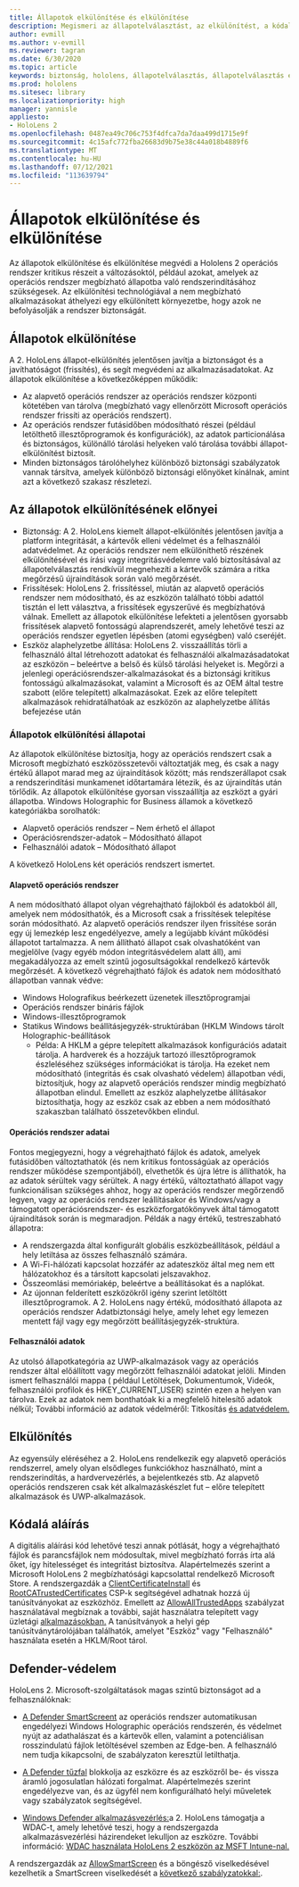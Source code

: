 ```yaml
---
title: Állapotok elkülönítése és elkülönítése
description: Megismeri az állapotelválasztást, az elkülönítést, a kódalá aláírást és a defender alkalmazásokat a HoloLens 2 vegyes valóságú eszközön.
author: evmill
ms.author: v-evmill
ms.reviewer: tagran
ms.date: 6/30/2020
ms.topic: article
keywords: biztonság, hololens, állapotelválasztás, állapotelválasztás és elkülönítés, hololens 2, hololens2 biztonság, biztonsági áttekintés, biztonsági architektúra, architektúra, hololens 2 architektúra
ms.prod: hololens
ms.sitesec: library
ms.localizationpriority: high
manager: yannisle
appliesto:
- HoloLens 2
ms.openlocfilehash: 0487ea49c706c753f4dfca7da7daa499d1715e9f
ms.sourcegitcommit: 4c15afc772fba26683d9b75e38c44a018b4889f6
ms.translationtype: MT
ms.contentlocale: hu-HU
ms.lasthandoff: 07/12/2021
ms.locfileid: "113639794"
---
```

# <a name="state-separation-and-isolation"></a>Állapotok elkülönítése és elkülönítése

Az állapotok elkülönítése és elkülönítése megvédi a Hololens 2 operációs rendszer kritikus részeit a változásoktól, például azokat, amelyek az operációs rendszer megbízható állapotba való rendszerindításához szükségesek. Az elkülönítési technológiával a nem megbízható alkalmazásokat áthelyezi egy elkülönített környezetbe, hogy azok ne befolyásolják a rendszer biztonságát.

## <a name="state-separation"></a>Állapotok elkülönítése

A 2. HoloLens állapot-elkülönítés jelentősen javítja a biztonságot és a javíthatóságot (frissítés), és segít megvédeni az alkalmazásadatokat.  Az állapotok elkülönítése a következőképpen működik:
  * Az alapvető operációs rendszer az operációs rendszer központi kötetében van tárolva (megbízható vagy ellenőrzött Microsoft operációs rendszer frissíti az operációs rendszert).
  * Az operációs rendszer futásidőben módosítható részei (például letölthető illesztőprogramok és konfigurációk), az adatok particionálása és biztonságos, különálló tárolási helyeken való tárolása további állapot-elkülönítést biztosít.
  * Minden biztonságos tárolóhelyhez különböző biztonsági szabályzatok vannak társítva, amelyek különböző biztonsági előnyöket kínálnak, amint azt a következő szakasz részletezi.

## <a name="state-separation-benefits"></a>Az állapotok elkülönítésének előnyei

  * Biztonság: A 2. HoloLens kiemelt állapot-elkülönítés jelentősen javítja a platform integritását, a kártevők elleni védelmet és a felhasználói adatvédelmet. Az operációs rendszer nem elkülöníthető részének elkülönítésével és írási vagy integritásvédelemre való biztosításával az állapotelválasztás rendkívül megnehezíti a kártevők számára a ritka megőrzésű újraindítások során való megőrzését. 
  * Frissítések: HoloLens 2. frissítéssel, miután az alapvető operációs rendszer nem módosítható, és az eszközön található többi adattól tisztán el lett választva, a frissítések egyszerűvé és megbízhatóvá válnak.  Emellett az állapotok elkülönítése lefekteti a jelentősen gyorsabb frissítések alapvető fontosságú alaprendszerét, amely lehetővé teszi az operációs rendszer egyetlen lépésben (atomi egységben) való cseréjét.
  * Eszköz alaphelyzetbe állítása: HoloLens 2. visszaállítás törli a felhasználó által létrehozott adatokat és felhasználói alkalmazásadatokat az eszközön – beleértve a belső és külső tárolási helyeket is. Megőrzi a jelenlegi operációsrendszer-alkalmazásokat és a biztonsági kritikus fontosságú alkalmazásokat, valamint a Microsoft és az OEM által testre szabott (előre telepített) alkalmazásokat. Ezek az előre telepített alkalmazások rehidratálhatóak az eszközön az alaphelyzetbe állítás befejezése után

### <a name="state-separation-states"></a>Állapotok elkülönítési állapotai

Az állapotok elkülönítése biztosítja, hogy az operációs rendszert csak a Microsoft megbízható eszközösszetevői változtatják meg, és csak a nagy értékű állapot marad meg az újraindítások között; más rendszerállapot csak a rendszerindítási munkamenet időtartamára létezik, és az újraindítás után törlődik. Az állapotok elkülönítése gyorsan visszaállítja az eszközt a gyári állapotba. Windows Holographic for Business államok a következő kategóriákba sorolhatók:
  * Alapvető operációs rendszer – Nem érhető el állapot
  * Operációsrendszer-adatok – Módosítható állapot 
  * Felhasználói adatok – Módosítható állapot

A következő HoloLens két operációs rendszert ismertet.

#### <a name="core-operating-system"></a>Alapvető operációs rendszer

A nem módosítható állapot olyan végrehajtható fájlokból és adatokból áll, amelyek nem módosíthatók, és a Microsoft csak a frissítések telepítése során módosítható. Az alapvető operációs rendszer ilyen frissítése során egy új lemezkép lesz engedélyezve, amely a legújabb kívánt működési állapotot tartalmazza.
A nem állítható állapot csak olvashatóként van megjelölve (vagy egyéb módon integritásvédelem alatt áll), ami megakadályozza az emelt szintű jogosultságokkal rendelkező kártevők megőrzését. A következő végrehajtható fájlok és adatok nem módosítható állapotban vannak védve:
  * Windows Holografikus beérkezett üzenetek illesztőprogramjai
  * Operációs rendszer bináris fájlok
  * Windows-illesztőprogramok
  * Statikus Windows beállításjegyzék-struktúrában (HKLM Windows tárolt Holographic-beállítások
    * Példa: A HKLM a gépre telepített alkalmazások konfigurációs adatait tárolja. A hardverek és a hozzájuk tartozó illesztőprogramok észleléséhez szükséges információkat is tárolja.
Ha ezeket nem módosítható (integritás és csak olvasható védelem) állapotban védi, biztosítjuk, hogy az alapvető operációs rendszer mindig megbízható állapotban elindul. Emellett az eszköz alaphelyzetbe állításakor biztosíthatja, hogy az eszköz csak az ebben a nem módosítható szakaszban található összetevőkben elindul. 

#### <a name="operating-system-data"></a>Operációs rendszer adatai 

Fontos megjegyezni, hogy a végrehajtható fájlok és adatok, amelyek futásidőben változtathatók (és nem kritikus fontosságúak az operációs rendszer működése szempontjából), elvethetők és újra létre is állíthatók, ha az adatok sérültek vagy sérültek. A nagy értékű, változtatható állapot vagy funkcionálisan szükséges ahhoz, hogy az operációs rendszer megőrzendő legyen, vagy az operációs rendszer leállításakor és Windows/vagy a támogatott operációsrendszer- és eszközforgatókönyvek által támogatott újraindítások során is megmaradjon. Példák a nagy értékű, testreszabható állapotra:
  * A rendszergazda által konfigurált globális eszközbeállítások, például a hely letiltása az összes felhasználó számára.
  * A Wi-Fi-hálózati kapcsolat hozzáfér az adateszköz által meg nem ett hálózatokhoz és a társított kapcsolati jelszavakhoz.
  * Összeomlási memóriakép, beleértve a beállításokat és a naplókat.
  * Az újonnan felderített eszközökről igény szerint letöltött illesztőprogramok.
A 2. HoloLens nagy értékű, módosítható állapota az operációs rendszer Adatbiztonsági helye, amely lehet egy lemezen mentett fájl vagy egy megőrzött beállításjegyzék-struktúra.

#### <a name="user-data"></a>Felhasználói adatok

Az utolsó állapotkategória az UWP-alkalmazások vagy az operációs rendszer által előállított vagy megőrzött felhasználói adatokat jelöli. Minden ismert felhasználói mappa ( például Letöltések, Dokumentumok, Videók, felhasználói profilok és HKEY_CURRENT_USER) szintén ezen a helyen van tárolva. Ezek az adatok nem bonthatóak ki a megfelelő hitelesítő adatok nélkül; További információ az adatok védelméről: Titkosítás [és adatvédelem.](security-encryption-data-protection.md)

##  <a name="isolation"></a>Elkülönítés

Az egyensúly eléréséhez a 2. HoloLens rendelkezik egy alapvető operációs rendszerrel, amely olyan elsődleges funkciókhoz használható, mint a rendszerindítás, a hardvervezérlés, a bejelentkezés stb. Az alapvető operációs rendszeren csak két alkalmazáskészlet fut – előre telepített alkalmazások és UWP-alkalmazások.

## <a name="code-signing"></a>Kódalá aláírás

A digitális aláírási kód lehetővé teszi annak pótlását, hogy a végrehajtható fájlok és parancsfájlok nem módosultak, mivel megbízható forrás írta alá őket, így hitelességet és integritást biztosítva. Alapértelmezés szerint a Microsoft HoloLens 2 megbízhatósági kapcsolattal rendelkező Microsoft Store. A rendszergazdák a [ClientCertificateInstall](/windows/client-management/mdm/clientcertificateinstall-csp) és [RootCATrustedCertificates](/windows/client-management/mdm/rootcacertificates-csp) CSP-k segítségével adhatnak hozzá új tanúsítványokat az eszközhöz. Emellett az [AllowAllTrustedApps](/windows/client-management/mdm/policy-csp-applicationmanagement#applicationmanagement-allowalltrustedapps) szabályzat használatával megbíznak a további, saját használatra telepített vagy üzletági [alkalmazásokban.](/intune/apps/lob-apps-windows) A tanúsítványok a helyi gép tanúsítványtárolójában találhatók, amelyet "Eszköz" vagy "Felhasználó" használata esetén a HKLM/Root tárol.

## <a name="defender-protections"></a>Defender-védelem
HoloLens 2. Microsoft-szolgáltatások magas szintű biztonságot ad a felhasználóknak:

* [A Defender SmartScreent](/windows/security/threat-protection/microsoft-defender-smartscreen/microsoft-defender-smartscreen-overview) az operációs rendszer automatikusan engedélyezi Windows Holographic operációs rendszerén, és védelmet nyújt az adathalászat és a kártevők ellen, valamint a potenciálisan rosszindulatú fájlok letöltésével szemben az Edge-ben. A felhasználó nem tudja kikapcsolni, de szabályzaton keresztül letilthatja.

* [A Defender tűzfal](/windows/security/threat-protection/windows-firewall/windows-firewall-with-advanced-security) blokkolja az eszközre és az eszközről be- és vissza áramló jogosulatlan hálózati forgalmat. Alapértelmezés szerint engedélyezve van, és az ügyfél nem konfigurálható helyi műveletek vagy szabályzatok segítségével. 

* [Windows Defender alkalmazásvezérlés:](/windows/security/threat-protection/windows-defender-application-control/wdac-and-applocker-overview)a 2. HoloLens támogatja a WDAC-t, amely lehetővé teszi, hogy a rendszergazda alkalmazásvezérlési házirendeket lekulljon az eszközre. További információ: [WDAC használata HoloLens 2 eszközön az MSFT Intune-nal.](/mem/intune/configuration/custom-profile-hololens) 

A rendszergazdák az [AllowSmartScreen](/windows/client-management/mdm/policy-csp-browser#browser-allowsmartscreen) és a böngésző viselkedésével kezelhetik a SmartScreen viselkedését a [következő szabályzatokkal:](/windows/client-management/mdm/policy-csps-supported-by-hololens2). 

